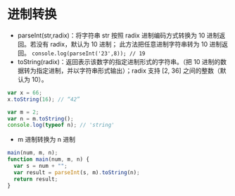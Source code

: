 # 进制转换

- parseInt(str,radix)：将字符串 str 按照 radix 进制编码方式转换为 10 进制返回。若没有 radix，默认为 10 进制； 此方法把任意进制字符串转为 10 进制返回。
  `console.log(parseInt('23',8)); // 19`
- toString(radix)：返回表示该数字的指定进制形式的字符串。（把 10 进制的数据转为指定进制，并以字符串形式输出）；radix 支持 [2, 36] 之间的整数（默认为 10）。

```js
var x = 66;
x.toString(16); // “42”

var m = 2;
var n = m.toString();
console.log(typeof n); // 'string'
```

- m 进制转换为 n 进制

```js
main(num, m, n);
function main(num, m, n) {
  var s = num + "";
  var result = parseInt(s, m).toString(n);
  return result;
}
```
